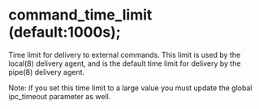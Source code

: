 # command_time_limit (default:1000s); 


Time limit for delivery to external commands. This limit is used
by the local(8) delivery agent, and is the default time limit for
delivery by the pipe(8) delivery agent.



Note: if you set this time limit to a large value you must update the
global ipc_timeout parameter as well.



